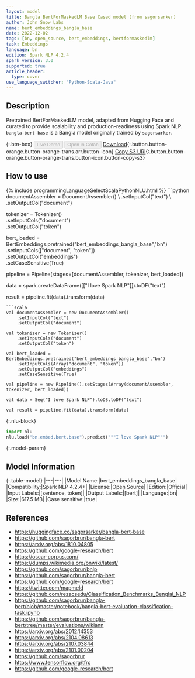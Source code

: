 ```yaml
---
layout: model
title: Bangla BertForMaskedLM Base Cased model (from sagorsarker)
author: John Snow Labs
name: bert_embeddings_bangla_base
date: 2022-12-02
tags: [bn, open_source, bert_embeddings, bertformaskedlm]
task: Embeddings
language: bn
edition: Spark NLP 4.2.4
spark_version: 3.0
supported: true
article_header:
  type: cover
use_language_switcher: "Python-Scala-Java"
---
```


## Description

Pretrained BertForMaskedLM model, adapted from Hugging Face and curated to provide scalability and production-readiness using Spark NLP. `bangla-bert-base` is a Bangla model originally trained by `sagorsarker`.

{:.btn-box}
<button class="button button-orange" disabled>Live Demo</button>
<button class="button button-orange" disabled>Open in Colab</button>
[Download](https://s3.amazonaws.com/auxdata.johnsnowlabs.com/public/models/bert_embeddings_bangla_base_bn_4.2.4_3.0_1670015550585.zip){:.button.button-orange.button-orange-trans.arr.button-icon}
[Copy S3 URI](s3://auxdata.johnsnowlabs.com/public/models/bert_embeddings_bangla_base_bn_4.2.4_3.0_1670015550585.zip){:.button.button-orange.button-orange-trans.button-icon.button-copy-s3}

## How to use



<div class="tabs-box" markdown="1">
{% include programmingLanguageSelectScalaPythonNLU.html %}
```python
documentAssembler = DocumentAssembler() \
    .setInputCol("text") \
    .setOutputCol("document")

tokenizer = Tokenizer() \
    .setInputCols("document") \
    .setOutputCol("token")

bert_loaded = BertEmbeddings.pretrained("bert_embeddings_bangla_base","bn") \
    .setInputCols(["document", "token"]) \
    .setOutputCol("embeddings") \
    .setCaseSensitive(True)

pipeline = Pipeline(stages=[documentAssembler, tokenizer, bert_loaded])

data = spark.createDataFrame([["I love Spark NLP"]]).toDF("text")

result = pipeline.fit(data).transform(data)
```
```scala
val documentAssembler = new DocumentAssembler()
    .setInputCol("text")
    .setOutputCol("document")

val tokenizer = new Tokenizer()
    .setInputCols("document")
    .setOutputCol("token")

val bert_loaded = BertEmbeddings.pretrained("bert_embeddings_bangla_base","bn")
    .setInputCols(Array("document", "token"))
    .setOutputCol("embeddings")
    .setCaseSensitive(True)

val pipeline = new Pipeline().setStages(Array(documentAssembler, tokenizer, bert_loaded))

val data = Seq("I love Spark NLP").toDS.toDF("text")

val result = pipeline.fit(data).transform(data)
```


{:.nlu-block}
```python
import nlu
nlu.load("bn.embed.bert.base").predict("""I love Spark NLP""")
```

</div>

{:.model-param}
## Model Information

{:.table-model}
|---|---|
|Model Name:|bert_embeddings_bangla_base|
|Compatibility:|Spark NLP 4.2.4+|
|License:|Open Source|
|Edition:|Official|
|Input Labels:|[sentence, token]|
|Output Labels:|[bert]|
|Language:|bn|
|Size:|617.5 MB|
|Case sensitive:|true|

## References

- https://huggingface.co/sagorsarker/bangla-bert-base
- https://github.com/sagorbrur/bangla-bert
- https://arxiv.org/abs/1810.04805
- https://github.com/google-research/bert
- https://oscar-corpus.com/
- https://dumps.wikimedia.org/bnwiki/latest/
- https://github.com/sagorbrur/bnlp
- https://github.com/sagorbrur/bangla-bert
- https://github.com/google-research/bert
- https://twitter.com/mapmeld
- https://github.com/rezacsedu/Classification_Benchmarks_Benglai_NLP
- https://github.com/sagorbrur/bangla-bert/blob/master/notebook/bangla-bert-evaluation-classification-task.ipynb
- https://github.com/sagorbrur/bangla-bert/tree/master/evaluations/wikiann
- https://arxiv.org/abs/2012.14353
- https://arxiv.org/abs/2104.08613
- https://arxiv.org/abs/2107.03844
- https://arxiv.org/abs/2101.00204
- https://github.com/sagorbrur
- https://www.tensorflow.org/tfrc
- https://github.com/google-research/bert